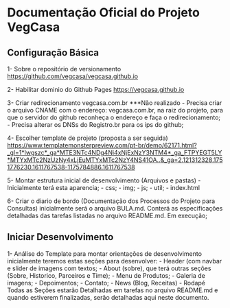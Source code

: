 # Documentação Oficial do Projeto VegCasa

## Configuração Básica
1- Sobre o repositório de versionamento
    <https://github.com/vegcasa/vegcasa.github.io>

2- Habilitar dominio do Github Pages
    <https://vegcasa.github.io>

3- Criar redirecionamento vegcasa.com.br
    ***Não realizado
    - Precisa criar o arquivo CNAME com o endereço: vegcasa.com.br, na raiz do projeto, para que o servidor do github reconheça o endereço e faça o redirecionamento;
    - Precisa alterar os DNSs do Registro.br para os ips do github;

4- Escolher template de projeto (proposta a ser seguida)
    <https://www.templatemonsterpreview.com/pt-br/demo/62171.html?_gl=1*lwgszc*_ga*MTE3NTc4NDg4Ni4xNjExNzY3NTM4*_ga_FTPYEGT5LY*MTYxMTc2NzUzNy4xLjEuMTYxMTc2NzY4NS41OA..&_ga=2.121312328.1751776230.1611767538-1175784886.1611767538>

5- Montar estrutura inicial de desenvolvimento (Arquivos e pastas)
    - Inicialmente terá esta aparencia;
    - css;
    - img;
    - js;
    - util;
    - index.html

6- Criar o diario de bordo (Documentação dos Processos do Projeto para Consultas)
    inicialmente será o arquivo BULA.md. Conterá as especificações detalhadas das tarefas listadas no arquivo README.md. Em execução;

## Iniciar Desenvolvimento
1- Análise do Template para montar orientações de desenvolvimento
    inicialmente teremos estas seções para desenvolver:
    - Header (com navbar e slider de imagens com textos;
    - About (sobre), que terá outras seções (Sobre, Historico, Parceiros e Time);
    - Menu de Produtos;
    - Galeria de imagens;
    - Depoimentos;
    - Contato;
    - News (Blog, Receitas)
    - Rodapé
    Todas as Seções estarão Detalhadas em tarefas no arquivo README.md e quando estiverem finalizadas, serão detalhadas aqui neste documento.
